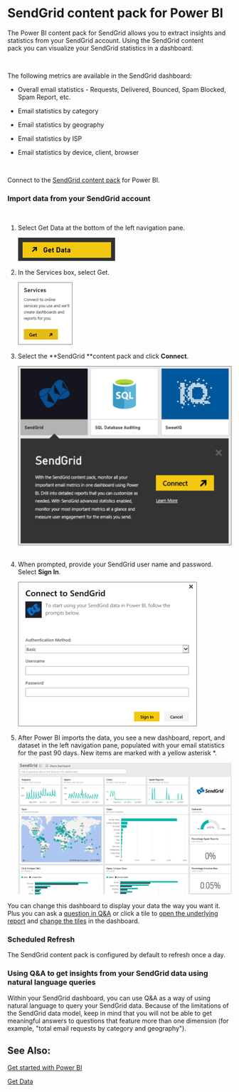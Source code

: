 ﻿<properties 
   pageTitle="SendGrid content pack for Power BI"
   description="SendGrid content pack for Power BI"
   services="powerbi" 
   documentationCenter="" 
   authors="mgblythe" 
   manager="mblythe" 
   editor=""
   tags=""/>
 
<tags
   ms.service="powerbi"
   ms.devlang="NA"
   ms.topic="article"
   ms.tgt_pltfrm="NA"
   ms.workload="powerbi"
   ms.date="11/06/2015"
   ms.author="tpalmer"/>
# SendGrid content pack for Power BI

The Power BI content pack for SendGrid allows you to extract insights and statistics from your SendGrid account. Using the SendGrid content pack you can visualize your SendGrid statistics in a dashboard.

 

The following metrics are available in the SendGrid dashboard:

-   Overall email statistics - Requests, Delivered, Bounced, Spam Blocked, Spam Report, etc.

-   Email statistics by category

-   Email statistics by geography

-   Email statistics by ISP

-   Email statistics by device, client, browser

 

Connect to the [SendGrid content pack](https://app.powerbi.com/getdata/services/sendgrid) for Power BI.

### Import data from your SendGrid account

 

1.  Select Get Data at the bottom of the left navigation pane.

    ![](media/powerbi-content-pack-sendgrid/PBI_GetData.png) 

2.  In the Services box, select Get.

    ![](media/powerbi-content-pack-sendgrid/PBI_GetServices.png) 

3.  Select the **SendGrid **content pack and click **Connect**.

    ![](media/powerbi-content-pack-sendgrid/PBI_SendGridConnect.png) 

4.  When prompted, provide your SendGrid user name and password. Select **Sign In**.

    ![](media/powerbi-content-pack-sendgrid/PBI_SendGridSignIn.png)

5.  After Power BI imports the data, you see a new dashboard, report, and dataset in the left navigation pane, populated with your email statistics for the past 90 days. New items are marked with a yellow asterisk \*.

    ![](media/powerbi-content-pack-sendgrid/PBI_SendGridDash.png)

You can change this dashboard to display your data the way you want it. Plus you can ask a [question in ](powerbi-service-q-and-a.md)[Q&A](powerbi-service-q-and-a.md) or click a tile to [open the underlying report](powerbi-service-dashboard-tiles.md) and [c](powerbi-service-edit-a-tile-in-a-dashboard.md)[](powerbi-service-edit-a-tile-in-a-dashboard.md)[hange the tiles](powerbi-service-edit-a-tile-in-a-dashboard.md) in the dashboard. 

### Scheduled Refresh

The SendGrid content pack is configured by default to refresh once a day.

### Using Q&A to get insights from your SendGrid data using natural language queries

Within your SendGrid dashboard, you can use Q&A as a way of using natural language to query your SendGrid data. Because of the limitations of the SendGrid data model, keep in mind that you will not be able to get meaningful answers to questions that feature more than one dimension (for example, "total email requests by category and geography").

## See Also:

[Get started with Power BI](powerbi-service-get-started.md)

[Get Data](powerbi-service-get-data.md)

